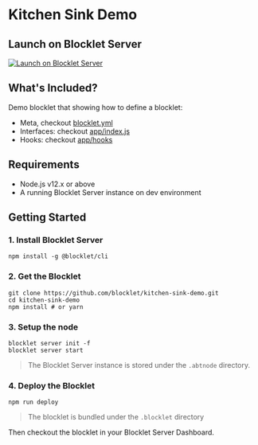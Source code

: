 # Kitchen Sink Demo

## Launch on Blocklet Server

[![Launch on Blocklet Server](https://assets.arcblock.io/icons/launch_on_blocklet_server.svg)](https://install.arcblock.io/?action=blocklet-install&meta_url=https%3A%2F%2Fgithub.com%2Fblocklet%2Fkitchen-sink-demo%2Freleases%2Fdownload%2Fv1.4.2%2Fblocklet.json)

## What's Included?

Demo blocklet that showing how to define a blocklet:

- Meta, checkout [blocklet.yml](./blocklet.yml)
- Interfaces: checkout [app/index.js](./app/index.js)
- Hooks: checkout [app/hooks](./app/hooks)

## Requirements

- Node.js v12.x or above
- A running Blocklet Server instance on dev environment

## Getting Started

### 1. Install Blocklet Server

```shell
npm install -g @blocklet/cli
```

### 2. Get the Blocklet

```shell
git clone https://github.com/blocklet/kitchen-sink-demo.git
cd kitchen-sink-demo
npm install # or yarn
```

### 3. Setup the node

```shell
blocklet server init -f
blocklet server start
```

> The Blocklet Server instance is stored under the `.abtnode` directory.

### 4. Deploy the Blocklet

```shell
npm run deploy
```

> The blocklet is bundled under the `.blocklet` directory

Then checkout the blocklet in your Blocklet Server Dashboard.
